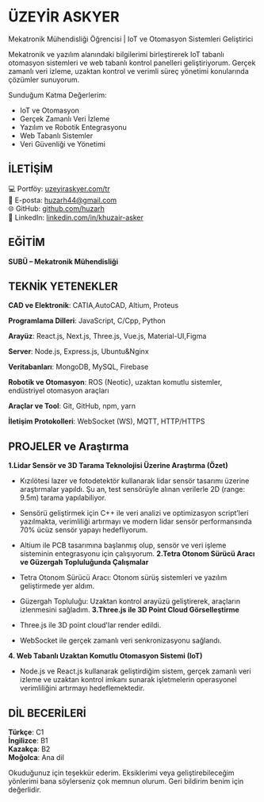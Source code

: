 
# ÜZEYİR ASKYER

Mekatronik Mühendisliği Öğrencisi | IoT ve Otomasyon Sistemleri Geliştirici

Mekatronik ve yazılım alanındaki bilgilerimi birleştirerek IoT tabanlı otomasyon sistemleri ve web tabanlı kontrol panelleri geliştiriyorum. Gerçek zamanlı veri izleme, uzaktan kontrol ve verimli süreç yönetimi konularında çözümler sunuyorum.

Sunduğum Katma Değerlerim:

- IoT ve Otomasyon
- Gerçek Zamanlı Veri İzleme
- Yazılım ve Robotik Entegrasyonu
- Web Tabanlı Sistemler
- Veri Güvenliği ve Yönetimi
## İLETİŞİM

💻 Portföy: [uzeyiraskyer.com/tr](https://uzeyiraskyer.com/tr)  
📧 E-posta: huzarh44@gmail.com  
🌐 GitHub: [github.com/huzarh](https://github.com/huzarh)  
🔗 LinkedIn: [linkedin.com/in/khuzair-asker](https://linkedin.com/in/khuzair-asker)  


## EĞİTİM

**SUBÜ – Mekatronik Mühendisliği**   

## TEKNİK YETENEKLER

**CAD ve Elektronik**: CATIA,AutoCAD, Altium, Proteus

**Programlama Dilleri**: JavaScript, C/Cpp, Python

**Arayüz**: React.js, Next.js, Three.js, Vue.js, Material-UI,Figma

**Server**: Node.js, Express.js, Ubuntu&Nginx

**Veritabanları**: MongoDB, MySQL, Firebase

**Robotik ve Otomasyon**: ROS (Neotic), uzaktan komutlu sistemler, endüstriyel otomasyon araçları

**Araçlar ve Tool**: Git, GitHub, npm, yarn

**İletişim Protokolleri**: WebSocket (WS), MQTT, HTTP/HTTPS


## PROJELER ve Araştırma
**1.Lidar Sensör ve 3D Tarama Teknolojisi Üzerine Araştırma (Özet)**

- Kızılötesi lazer ve fotodetektör kullanarak lidar sensör tasarımı üzerine araştırmalar yapıldı. Şu an, test sensörüyle alınan verilerle 2D (range: 9.5m) tarama yapılabiliyor.
- Sensörü geliştirmek için C++ ile veri analizi ve optimizasyon script’leri yazılmakta, verimliliği artırmayı ve modern lidar sensör performansında 70% ücüz sensör yapayı hedefliyorum.
- Altium ile PCB tasarımına başlanmış olup, sensör ve veri işleme sisteminin entegrasyonu için çalışıyorum.
**2.Tetra Otonom Sürücü Aracı ve Güzergah Topluluğunda Çalışmalar**

- Tetra Otonom Sürücü Aracı: Otonom sürüş sistemleri ve yazılım geliştirmede yer aldım.
- Güzergah Topluluğu: Uzaktan kontrol arayüzü geliştirerek, araçların izlenmesini sağladım.
**3.Three.js ile 3D Point Cloud Görselleştirme**

- Three.js ile 3D point cloud'lar render edildi.
- WebSocket ile gerçek zamanlı veri senkronizasyonu sağlandı.

**4. Web Tabanlı Uzaktan Komutlu Otomasyon Sistemi (IoT)**

- Node.js ve React.js kullanarak geliştirdiğim sistem, gerçek zamanlı veri izleme ve uzaktan kontrol imkanı sunarak işletmelerin operasyonel verimliliğini artırmayı hedeflemektedir.

## DİL BECERİLERİ

**Türkçe**: C1  
**İngilizce**: B1  
**Kazakça**: B2  
**Moğolca**: Ana dil 

Okuduğunuz için teşekkür ederim. Eksiklerimi veya geliştirebileceğim yönlerimi bana söylerseniz çok memnun olurum. Geri bildirim benim için değerlidir.
